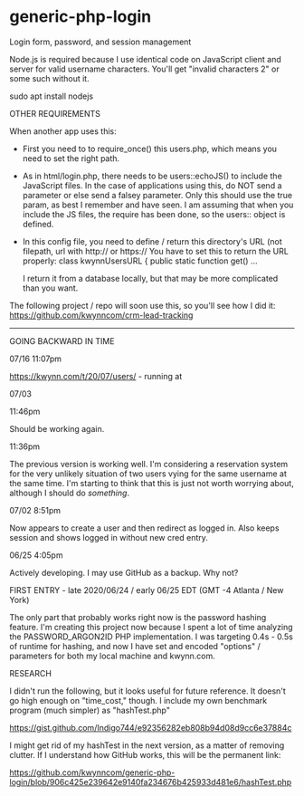 # generic-php-login

Login form, password, and session management

Node.js is required because I use identical code on JavaScript client and server for valid username characters.  You'll get "invalid characters 2" or some such without it.

sudo apt install nodejs

OTHER REQUIREMENTS

When another app uses this:

* First you need to to require_once() this users.php, which means you need to set the right path.
* As in html/login.php, there needs to be users::echoJS() to include the JavaScript files.  In the case of applications using this, do NOT 
send a parameter or else send a falsey parameter.  Only this should use the true param, as best I remember and have seen.
	I am assuming that when you include the JS files, the require has been done, so the users:: object is defined.
* In this config file, you need to define / return this directory's URL (not filepath, url with http:// or https://
	You have to set this to return the URL properly:
		class kwynnUsersURL {
			public static function get() ...

	I return it from a database locally, but that may be more complicated than you want.  

The following project / repo will soon use this, so you'll see how I did it:
	https://github.com/kwynncom/crm-lead-tracking


*****
GOING BACKWARD IN TIME

07/16  11:07pm

https://kwynn.com/t/20/07/users/  - running at


07/03 

11:46pm

Should be working again.  


11:36pm

The previous version is working well.  I'm considering a reservation system for the very unlikely situation of two users vying for the same username 
at the same time.  I'm starting to think that this is just not worth worrying about, although I should do *something*.


07/02 8:51pm

Now appears to create a user and then redirect as logged in.  Also keeps session and shows logged in without new cred entry.


06/25 4:05pm

Actively developing.  I may use GitHub as a backup.  Why not?


FIRST ENTRY - late 2020/06/24 / early 06/25 EDT (GMT -4 Atlanta / New York)

The only part that probably works right now is the password hashing feature.  I'm creating this project now because I spent a lot of time analyzing the 
PASSWORD_ARGON2ID PHP implementation.  I was targeting 0.4s - 0.5s of runtime for hashing, and now I have set and encoded "options" / parameters for both 
my local machine and kwynn.com.  

RESEARCH

I didn't run the following, but it looks useful for future reference.  It doesn't go high enough on "time_cost," though.  I include my own benchmark 
program (much simpler) as "hashTest.php"

https://gist.github.com/Indigo744/e92356282eb808b94d08d9cc6e37884c

I might get rid of my hashTest in the next version, as a matter of removing clutter.  If I understand how GitHub works, this will be the permanent link:

https://github.com/kwynncom/generic-php-login/blob/906c425e239642e9140fa234676b425933d481e6/hashTest.php
